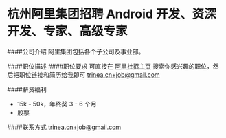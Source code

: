 杭州阿里集团招聘 Android 开发、资深开发、专家、高级专家
==========

####公司介绍
阿里集团包括各个子公司及事业部。  

####职位描述
####职位要求 
可直接在 [阿里社招主页](https://job.alibaba.com/zhaopin/position_list.htm) 搜索你感兴趣的职位，然后把职位链接和简历给我即可 [trinea.cn+job@gmail.com](mailto:trinea.cn+job@gmail.com)  

####薪资福利
- 15k - 50k，年终奖 3 - 6 个月
- 股票

####联系方式
[trinea.cn+job@gmail.com](mailto:trinea.cn+job@gmail.com)  
